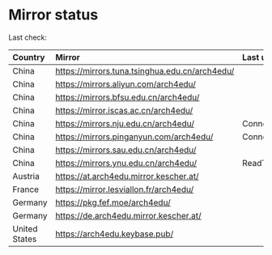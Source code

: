 <script src="./time.js"></script>
# Mirror status
Last check: <script type="text/javascript">localize(1671459513.1187701);</script>

|Country|Mirror|Last update|
|:------|:-----|:----------|
|China|https://mirrors.tuna.tsinghua.edu.cn/arch4edu/|<script type="text/javascript">localize(1671431822);</script>|
|China|https://mirrors.aliyun.com/arch4edu/|<script type="text/javascript">localize(1671388422);</script>|
|China|https://mirrors.bfsu.edu.cn/arch4edu/|<script type="text/javascript">localize(1671431822);</script>|
|China|https://mirror.iscas.ac.cn/arch4edu/|<script type="text/javascript">localize(1671431822);</script>|
|China|https://mirrors.nju.edu.cn/arch4edu/|ConnectTimeout|
|China|https://mirrors.pinganyun.com/arch4edu/|ConnectTimeout|
|China|https://mirrors.sau.edu.cn/arch4edu/|<script type="text/javascript">localize(1671258899);</script>|
|China|https://mirrors.ynu.edu.cn/arch4edu/|ReadTimeout|
|Austria|https://at.arch4edu.mirror.kescher.at/|<script type="text/javascript">localize(1671431822);</script>|
|France|https://mirror.lesviallon.fr/arch4edu/|<script type="text/javascript">localize(1671431822);</script>|
|Germany|https://pkg.fef.moe/arch4edu/|<script type="text/javascript">localize(1671431822);</script>|
|Germany|https://de.arch4edu.mirror.kescher.at/|<script type="text/javascript">localize(1671431822);</script>|
|United States|https://arch4edu.keybase.pub/|<script type="text/javascript">localize(1671388422);</script>|

<script src="./tablefilter/tablefilter.js"></script>
<script src="./table.js"></script>